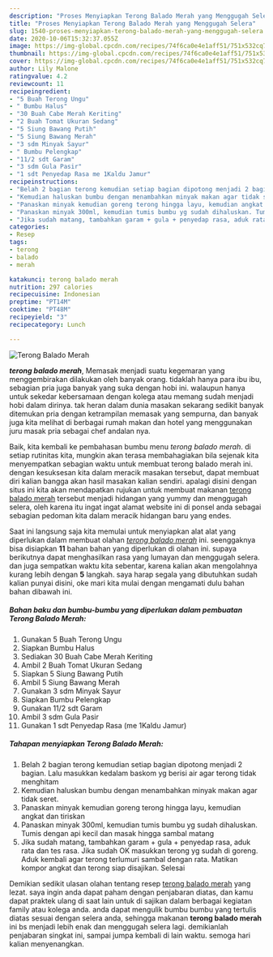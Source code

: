 ```yaml
---
description: "Proses Menyiapkan Terong Balado Merah yang Menggugah Selera"
title: "Proses Menyiapkan Terong Balado Merah yang Menggugah Selera"
slug: 1540-proses-menyiapkan-terong-balado-merah-yang-menggugah-selera
date: 2020-10-06T15:32:37.055Z
image: https://img-global.cpcdn.com/recipes/74f6ca0e4e1aff51/751x532cq70/terong-balado-merah-foto-resep-utama.jpg
thumbnail: https://img-global.cpcdn.com/recipes/74f6ca0e4e1aff51/751x532cq70/terong-balado-merah-foto-resep-utama.jpg
cover: https://img-global.cpcdn.com/recipes/74f6ca0e4e1aff51/751x532cq70/terong-balado-merah-foto-resep-utama.jpg
author: Lily Malone
ratingvalue: 4.2
reviewcount: 11
recipeingredient:
- "5 Buah Terong Ungu"
- " Bumbu Halus"
- "30 Buah Cabe Merah Keriting"
- "2 Buah Tomat Ukuran Sedang"
- "5 Siung Bawang Putih"
- "5 Siung Bawang Merah"
- "3 sdm Minyak Sayur"
- " Bumbu Pelengkap"
- "11/2 sdt Garam"
- "3 sdm Gula Pasir"
- "1 sdt Penyedap Rasa me 1Kaldu Jamur"
recipeinstructions:
- "Belah 2 bagian terong kemudian setiap bagian dipotong menjadi 2 bagian. Lalu masukkan kedalam baskom yg berisi air agar terong tidak menghitam"
- "Kemudian haluskan bumbu dengan menambahkan minyak makan agar tidak seret."
- "Panaskan minyak kemudian goreng terong hingga layu, kemudian angkat dan tiriskan"
- "Panaskan minyak 300ml, kemudian tumis bumbu yg sudah dihaluskan. Tumis dengan api kecil dan masak hingga sambal matang"
- "Jika sudah matang, tambahkan garam + gula + penyedap rasa, aduk rata dan tes rasa. Jika sudah OK masukkan terong yg sudah di goreng. Aduk kembali agar terong terlumuri sambal dengan rata. Matikan kompor angkat dan terong siap disajikan. Selesai"
categories:
- Resep
tags:
- terong
- balado
- merah

katakunci: terong balado merah 
nutrition: 297 calories
recipecuisine: Indonesian
preptime: "PT14M"
cooktime: "PT48M"
recipeyield: "3"
recipecategory: Lunch

---
```



![Terong Balado Merah](https://img-global.cpcdn.com/recipes/74f6ca0e4e1aff51/751x532cq70/terong-balado-merah-foto-resep-utama.jpg)

<b><i>terong balado merah</i></b>, Memasak menjadi suatu kegemaran yang menggembirakan dilakukan oleh banyak orang. tidaklah hanya para ibu ibu, sebagian pria juga banyak yang suka dengan hobi ini. walaupun hanya untuk sekedar kebersamaan dengan kolega atau memang sudah menjadi hobi dalam dirinya. tak heran dalam dunia masakan sekarang sedikit banyak ditemukan pria dengan ketrampilan memasak yang sempurna, dan banyak juga kita melihat di berbagai rumah makan dan hotel yang menggunakan juru masak pria sebagai chef andalan nya.



Baik, kita kembali ke pembahasan bumbu menu <i>terong balado merah</i>. di setiap rutinitas kita, mungkin akan terasa membahagiakan bila sejenak kita menyempatkan sebagian waktu untuk membuat terong balado merah ini. dengan kesuksesan kita dalam meracik masakan tersebut, dapat membuat diri kalian bangga akan hasil masakan kalian sendiri. apalagi disini dengan situs ini kita akan mendapatkan rujukan untuk membuat makanan <u>terong balado merah</u> tersebut menjadi hidangan yang yummy dan menggugah selera, oleh karena itu ingat ingat alamat website ini di ponsel anda sebagai sebagian pedoman kita dalam meracik hidangan baru yang endes.


Saat ini langsung saja kita memulai untuk menyiapkan alat alat yang diperlukan dalam membuat olahan <u><i>terong balado merah</i></u> ini. seenggaknya bisa disiapkan <b>11</b> bahan bahan yang diperlukan di olahan ini. supaya berikutnya dapat menghasilkan rasa yang lumayan dan menggugah selera. dan juga sempatkan waktu kita sebentar, karena kalian akan mengolahnya kurang lebih dengan <b>5</b> langkah. saya harap segala yang dibutuhkan sudah kalian punyai disini, oke mari kita mulai dengan mengamati dulu bahan bahan dibawah ini.

<!--inarticleads1-->

##### Bahan baku dan bumbu-bumbu yang diperlukan dalam pembuatan Terong Balado Merah:

1. Gunakan 5 Buah Terong Ungu
1. Siapkan  Bumbu Halus
1. Sediakan 30 Buah Cabe Merah Keriting
1. Ambil 2 Buah Tomat Ukuran Sedang
1. Siapkan 5 Siung Bawang Putih
1. Ambil 5 Siung Bawang Merah
1. Gunakan 3 sdm Minyak Sayur
1. Siapkan  Bumbu Pelengkap
1. Gunakan 11/2 sdt Garam
1. Ambil 3 sdm Gula Pasir
1. Gunakan 1 sdt Penyedap Rasa (me 1Kaldu Jamur)




<!--inarticleads2-->

##### Tahapan menyiapkan Terong Balado Merah:

1. Belah 2 bagian terong kemudian setiap bagian dipotong menjadi 2 bagian. Lalu masukkan kedalam baskom yg berisi air agar terong tidak menghitam
1. Kemudian haluskan bumbu dengan menambahkan minyak makan agar tidak seret.
1. Panaskan minyak kemudian goreng terong hingga layu, kemudian angkat dan tiriskan
1. Panaskan minyak 300ml, kemudian tumis bumbu yg sudah dihaluskan. Tumis dengan api kecil dan masak hingga sambal matang
1. Jika sudah matang, tambahkan garam + gula + penyedap rasa, aduk rata dan tes rasa. Jika sudah OK masukkan terong yg sudah di goreng. Aduk kembali agar terong terlumuri sambal dengan rata. Matikan kompor angkat dan terong siap disajikan. Selesai




Demikian sedikit ulasan olahan tentang resep <u>terong balado merah</u> yang lezat. saya ingin anda dapat paham dengan penjabaran diatas, dan kamu dapat praktek ulang di saat lain untuk di sajikan dalam berbagai kegiatan family atau kolega anda. anda dapat mengulik bumbu bumbu yang tertulis diatas sesuai dengan selera anda, sehingga makanan <b>terong balado merah</b> ini bs menjadi lebih enak dan menggugah selera lagi. demikianlah penjabaran singkat ini, sampai jumpa kembali di lain waktu. semoga hari kalian menyenangkan.
